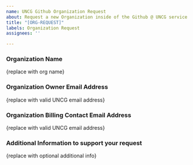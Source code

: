 ```yaml
---
name: UNCG Github Organization Request
about: Request a new Organization inside of the Github @ UNCG service
title: "[ORG-REQUEST]"
labels: Organization Request
assignees: ''

---
```


### Organization Name
{replace with org name}

### Organization Owner Email Address
{replace with valid UNCG email address}

### Organization Billing Contact Email Address
{replace with valid UNCG email address}

### Additional Information to support your request
{replace with optional additional info}
